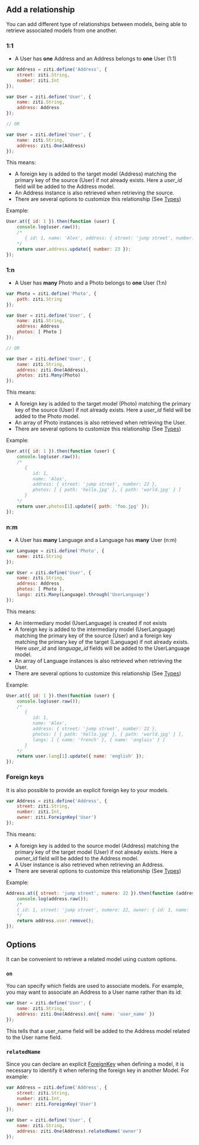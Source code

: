 ## Add a relationship

You can add different type of relationships between models, being able to retrieve associated models from one another.

### 1:1

* A User has **one** Address and an Address belongs to **one** User (1:1)

```javascript
var Address = ziti.define('Address', {
    street: ziti.String,
    number: ziti.Int
});

var User = ziti.define('User', {
    name: ziti.String,
    address: Address
});

// OR

var User = ziti.define('User', {
    name: ziti.String,
    address: ziti.One(Address)
});

```

This means:

* A foreign key is added to the target model (Address) matching the primary key of the source (User) if not already exists. Here a *user_id* field will be added to the Address model.
* An Address instance is also retrieved when retrieving the source.
* There are several options to customize this relationship (See [Types](/api/types/#one-reference))

Example:

```javascript
User.at({ id: 1 }).then(function (user) {
    console.log(user.raw());
    /*
       { id: 1, name: 'Alex', address: { street: 'jump street', number: 22 } }
    */
    return user.address.update({ number: 23 });
});
```

### 1:n

* A User has **many** Photo and a Photo belongs to **one** User (1:n)

```javascript
var Photo = ziti.define('Photo', {
    path: ziti.String
});

var User = ziti.define('User', {
    name: ziti.String,
    address: Address
    photos: [ Photo ]
});

// OR

var User = ziti.define('User', {
    name: ziti.String,
    address: ziti.One(Address),
    photos: ziti.Many(Photo)
});
```

This means:

* A foreign key is added to the target model (Photo) matching the primary key of the source (User) if not already exists. Here a *user_id* field will be added to the Photo model.
* An array of Photo instances is also retrieved when retrieving the User.
* There are several options to customize this relationship (See [Types](/api/types/#many-reference))

Example:

```javascript
User.at({ id: 1 }).then(function (user) {
    console.log(user.raw());
    /*
       {
          id: 1,
          name: 'Alex',
          address: { street: 'jump street', number: 22 },
          photos: [ { path: 'hello.jpg' }, { path: 'world.jpg' } ]
       }
    */
    return user.photos[1].update({ path: 'foo.jpg' });
});
```

### n:m

* A User has **many** Language and a Language has **many** User (n:m)

```javascript
var Language = ziti.define('Photo', {
    name: ziti.String
});

var User = ziti.define('User', {
    name: ziti.String,
    address: Address
    photos: [ Photo ],
    langs: ziti.Many(Language).through('UserLanguage')
});
```

This means:

* An intermediary model (UserLanguage) is created if not exists
* A foreign key is added to the intermediary model (UserLanguage) matching the primary key of the source (User) and a foreign key matching the primary key of the target (Language) if not already exists. Here *user_id* and *language_id* fields will be added to the UserLanguage model.
* An array of Language instances is also retrieved when retrieving the User.
* There are several options to customize this relationship (See [Types](/api/types/#many-reference))

Example:

```javascript
User.at({ id: 1 }).then(function (user) {
    console.log(user.raw());
    /*
       {
          id: 1,
          name: 'Alex',
          address: { street: 'jump street', number: 22 },
          photos: [ { path: 'hello.jpg' }, { path: 'world.jpg' } ],
          langs: [ { name: 'french' }, { name: 'anglais' } ]
       }
    */
    return user.lang[1].update({ name: 'english' });
});
```
### Foreign keys

It is also possible to provide an explicit foreign key to your models.

```javascript
var Address = ziti.define('Address', {
    street: ziti.String,
    number: ziti.Int,
    owner: ziti.ForeignKey('User')
});
```
This means:

* A foreign key is added to the source model (Address) matching the primary key of the target model (User) if not already exists. Here a *owner_id* field will be added to the Address model.
* A User instance is also retrieved when retrieving an Address.
* There are several options to customize this relationship (See [Types](/api/types/#many-reference))

Example:

```javascript
Address.at({ street: 'jump street', numero: 22 }).then(function (address) {
    console.log(address.raw());
    /*
    { id: 1, street: 'jump street', numero: 22, owner: { id: 1, name: 'Alex' } }
    */
    return address.user.remove();
});
```

## Options

It can be convenient to retrieve a related model using custom options.

### `on`

You can specify which fields are used to associate models.
For example, you may want to associate an Address to a User name rather than its id:

```javascript
var User = ziti.define('User', {
    name: ziti.String,
    address: ziti.One(Address).on({ name: 'user_name' })
});
```

This tells that a user_name field will be added to the Address model related to the User name field.

### `relatedName`

Since you can declare an explicit [ForeignKey](/api/types/#foreignkey-reference) when defining a model, it is necessary to identify it when refering the foreign key in another Model. For example:

```javascript
var Address = ziti.define('Address', {
    street: ziti.String,
    number: ziti.Int,
    owner: ziti.ForeignKey('User')
});

var User = ziti.define('User', {
    name: ziti.String,
    address: ziti.One(Address).relatedName('owner')
});
```
